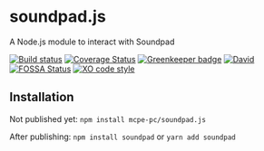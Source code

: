 # soundpad.js
A Node.js module to interact with Soundpad

[![Build status](https://img.shields.io/appveyor/ci/MCPE_PC/soundpad-js/master.svg?logo=appveyor&longCache=true)](https://ci.appveyor.com/project/MCPE_PC/soundpad-js)
[![Coverage Status](https://img.shields.io/coveralls/github/MCPE-PC/soundpad.js/master.svg)](https://coveralls.io/github/MCPE-PC/soundpad.js?branch=master)
[![Greenkeeper badge](https://img.shields.io/badge/Greenkeeper-enabled-brightgreen.svg)](https://greenkeeper.io/)
[![David](https://img.shields.io/david/MCPE-PC/soundpad.js.svg)](https://github.com/MCPE-PC/soundpad.js)
[![FOSSA Status](https://app.fossa.io/api/projects/git%2Bgithub.com%2FMCPE-PC%2Fsoundpad.js.svg?type=shield)](https://app.fossa.io/projects/git%2Bgithub.com%2FMCPE-PC%2Fsoundpad.js?ref=badge_shield)
[![XO code style](https://img.shields.io/badge/code_style-XO-5ed9c7.svg)](https://github.com/xojs/xo)
## Installation
Not published yet: `npm install mcpe-pc/soundpad.js`

After publishing: `npm install soundpad` or `yarn add soundpad`

